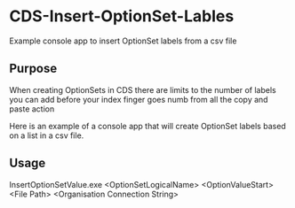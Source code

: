 # CDS-Insert-OptionSet-Lables
Example console app to insert OptionSet labels from a csv file


## Purpose
When creating OptionSets in CDS there are limits to the number of labels you can add before your index finger goes numb from all the copy and paste action

Here is an example of a console app that will create OptionSet labels based on a list in a csv file.

## Usage
InsertOptionSetValue.exe &lt;OptionSetLogicalName&gt; &lt;OptionValueStart&gt; &lt;File Path&gt; &lt;Organisation Connection String&gt;
